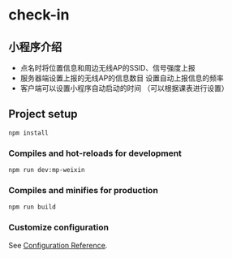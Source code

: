 # check-in

## 小程序介绍
  + 点名时将位置信息和周边无线AP的SSID、信号强度上报
  + 服务器端设置上报的无线AP的信息数目 设置自动上报信息的频率
  + 客户端可以设置小程序自动启动的时间 （可以根据课表进行设置）

## Project setup
```
npm install
```

### Compiles and hot-reloads for development
```
npm run dev:mp-weixin
```

### Compiles and minifies for production
```
npm run build
```

### Customize configuration
See [Configuration Reference](https://cli.vuejs.org/config/).

